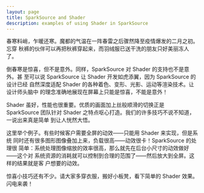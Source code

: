 ```yaml
---
layout: page
title: SparkSource and Shader
description: examples of using Shader in SparkSource
---
```


春寒料峭，乍暖还寒。魔都的气温在一阵春雷之后骤然降至疫情爆发的二月之初。忘穿
秋裤的伙伴可以再把秋裤穿起来，而羽绒服已送干洗的朋友只好美丽冻人了。

倒春寒是惊喜，但不是意外。同样，SparkSource 对 Shader 的支持也不是意外。甚
至可以说 SparkSource 让 Shader 开发如虎添翼，因为 SparkSource 的设计已经
自然深度适配 Shader 的各种着色、变形、光影、运动等渲染技术。让设计师头脑中
的理念准确地展现在屏幕上只能是惊喜，不能是意外！

Shader 虽好，性能也很重要。优质的画面加上丝般顺滑的切换正是 SparkSource
团队针对 Shader 之特点呕心打造。我们的许多技巧不说不知道，一说出来真是简单
到让人恍然大悟。

这里举个例子。有些时候客户需要全屏的动效——只能用 Shader 来实现，但是系统
同时还有很多图形图像叠加上来，负载很高——动效很卡！SparkSource 的处理很
简单：系统处理图像缩放的效率很高，那么就先在后台小尺寸的动效做好——这个对
系统资源的消耗就可以控制到合理的范围了——然后放大到全屏。这样的结果就是客
户想要的动效。

惊喜小技巧还有不少。请大家多穿衣服，搬好小板凳，看下简单的 Shader 效果。
闪电来袭！
